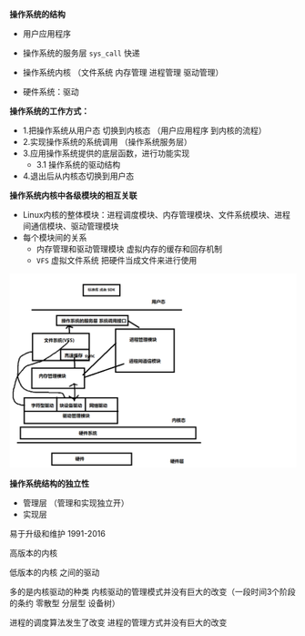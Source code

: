 **操作系统的结构**

* 用户应用程序

* 操作系统的服务层 `sys_call` 快递

* 操作系统内核 （文件系统 内存管理 进程管理 驱动管理）

* 硬件系统：驱动



**操作系统的工作方式：**

* 1.把操作系统从用户态 切换到内核态 （用户应用程序 到内核的流程）
* 2.实现操作系统的系统调用 （操作系统服务层）
* 3.应用操作系统提供的底层函数，进行功能实现
  * 3.1 操作系统的驱动结构
* 4.退出后从内核态切换到用户态



**操作系统内核中各级模块的相互关联**

* Linux内核的整体模块：进程调度模块、内存管理模块、文件系统模块、进程间通信模块、驱动管理模块
* 每个模块间的关系
  * 内存管理和驱动管理模块  虚拟内存的缓存和回存机制
  * `VFS` 虚拟文件系统 把硬件当成文件来进行使用

![image-20211105001824353](./image/用户层_内核层.png)

**操作系统结构的独立性**

* 管理层 （管理和实现独立开）
* 实现层

易于升级和维护  1991-2016

高版本的内核

低版本的内核    之间的驱动

多的是内核驱动的种类  内核驱动的管理模式并没有巨大的改变（一段时间3个阶段的条约 零散型 分层型  设备树）

进程的调度算法发生了改变   进程的管理方式并没有巨大的改变

